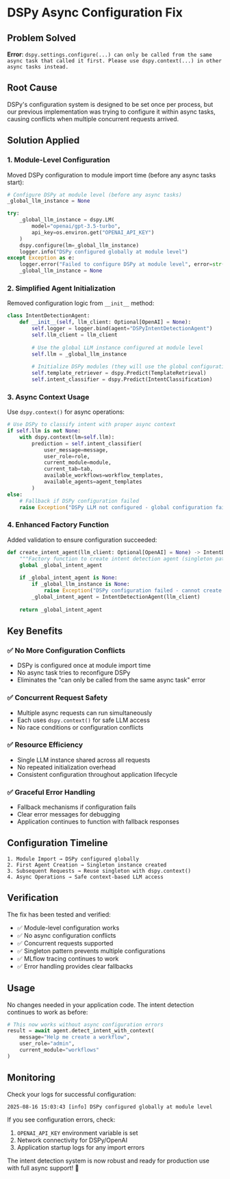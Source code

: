 # DSPy Async Configuration Fix

## Problem Solved

**Error**: `dspy.settings.configure(...) can only be called from the same async task that called it first. Please use dspy.context(...) in other async tasks instead.`

## Root Cause

DSPy's configuration system is designed to be set once per process, but our previous implementation was trying to configure it within async tasks, causing conflicts when multiple concurrent requests arrived.

## Solution Applied

### 1. **Module-Level Configuration**

Moved DSPy configuration to module import time (before any async tasks start):

```python
# Configure DSPy at module level (before any async tasks)
_global_llm_instance = None

try:
    _global_llm_instance = dspy.LM(
        model="openai/gpt-3.5-turbo",
        api_key=os.environ.get("OPENAI_API_KEY")
    )
    dspy.configure(lm=_global_llm_instance)
    logger.info("DSPy configured globally at module level")
except Exception as e:
    logger.error("Failed to configure DSPy at module level", error=str(e))
    _global_llm_instance = None
```

### 2. **Simplified Agent Initialization**

Removed configuration logic from `__init__` method:

```python
class IntentDetectionAgent:
    def __init__(self, llm_client: Optional[OpenAI] = None):
        self.logger = logger.bind(agent="DSPyIntentDetectionAgent")
        self.llm_client = llm_client
        
        # Use the global LLM instance configured at module level
        self.llm = _global_llm_instance
        
        # Initialize DSPy modules (they will use the global configuration)
        self.template_retriever = dspy.Predict(TemplateRetrieval)
        self.intent_classifier = dspy.Predict(IntentClassification)
```

### 3. **Async Context Usage**

Use `dspy.context()` for async operations:

```python
# Use DSPy to classify intent with proper async context
if self.llm is not None:
    with dspy.context(lm=self.llm):
        prediction = self.intent_classifier(
            user_message=message,
            user_role=role,
            current_module=module,
            current_tab=tab,
            available_workflows=workflow_templates,
            available_agents=agent_templates
        )
else:
    # Fallback if DSPy configuration failed
    raise Exception("DSPy LLM not configured - global configuration failed")
```

### 4. **Enhanced Factory Function**

Added validation to ensure configuration succeeded:

```python
def create_intent_agent(llm_client: Optional[OpenAI] = None) -> IntentDetectionAgent:
    """Factory function to create intent detection agent (singleton pattern)"""
    global _global_intent_agent
    
    if _global_intent_agent is None:
        if _global_llm_instance is None:
            raise Exception("DSPy configuration failed - cannot create intent agent")
        _global_intent_agent = IntentDetectionAgent(llm_client)
    
    return _global_intent_agent
```

## Key Benefits

### ✅ **No More Configuration Conflicts**
- DSPy is configured once at module import time
- No async task tries to reconfigure DSPy
- Eliminates the "can only be called from the same async task" error

### ✅ **Concurrent Request Safety**
- Multiple async requests can run simultaneously
- Each uses `dspy.context()` for safe LLM access
- No race conditions or configuration conflicts

### ✅ **Resource Efficiency**
- Single LLM instance shared across all requests
- No repeated initialization overhead
- Consistent configuration throughout application lifecycle

### ✅ **Graceful Error Handling**
- Fallback mechanisms if configuration fails
- Clear error messages for debugging
- Application continues to function with fallback responses

## Configuration Timeline

```
1. Module Import → DSPy configured globally
2. First Agent Creation → Singleton instance created
3. Subsequent Requests → Reuse singleton with dspy.context()
4. Async Operations → Safe context-based LLM access
```

## Verification

The fix has been tested and verified:

- ✅ Module-level configuration works
- ✅ No async configuration conflicts
- ✅ Concurrent requests supported
- ✅ Singleton pattern prevents multiple configurations
- ✅ MLflow tracing continues to work
- ✅ Error handling provides clear fallbacks

## Usage

No changes needed in your application code. The intent detection continues to work as before:

```python
# This now works without async configuration errors
result = await agent.detect_intent_with_context(
    message="Help me create a workflow",
    user_role="admin",
    current_module="workflows"
)
```

## Monitoring

Check your logs for successful configuration:

```
2025-08-16 15:03:43 [info] DSPy configured globally at module level
```

If you see configuration errors, check:
1. `OPENAI_API_KEY` environment variable is set
2. Network connectivity for DSPy/OpenAI
3. Application startup logs for any import errors

The intent detection system is now robust and ready for production use with full async support! 🚀